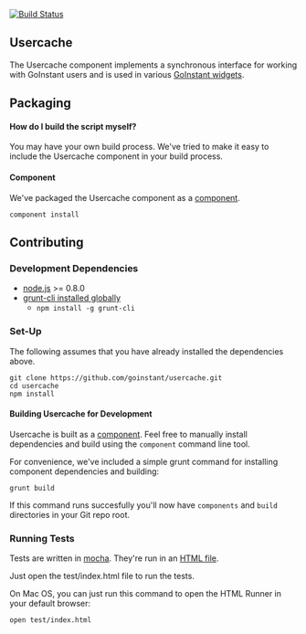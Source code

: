 [![Build Status](https://magnum.travis-ci.com/goinstant/usercache.png?token=yxZ3kgnG75WoPosksjKb&branch=master)](https://magnum.travis-ci.com/goinstant/usercache)

## Usercache

The Usercache component implements a synchronous interface for working with
GoInstant users and is used in various [GoInstant widgets](https://developers.goinstant.com/v1/widgets/index.html).

## Packaging

#### How do I build the script myself?

You may have your own build process. We've tried to make it easy to include
the Usercache component in your build process.

#### Component

We've packaged the Usercache component as a [component](http://component.io/).

```
component install
```

## Contributing

### Development Dependencies

- [node.js](http://nodejs.org/) >= 0.8.0
- [grunt-cli installed globally](http://gruntjs.com/getting-started)
  - `npm install -g grunt-cli`

### Set-Up

The following assumes that you have already installed the dependencies above.

```
git clone https://github.com/goinstant/usercache.git
cd usercache
npm install
```

#### Building Usercache for Development

Usercache is built as a [component](https://github.com/component/component).
Feel free to manually install dependencies and build using the `component`
command line tool.

For convenience, we've included a simple grunt command for installing
component dependencies and building:

```
grunt build
```

If this command runs succesfully you'll now have `components` and `build`
directories in your Git repo root.

### Running Tests

Tests are written in [mocha](http://visionmedia.github.io/mocha/). They're run
in an [HTML file](http://visionmedia.github.io/mocha/#html-reporter).

Just open the test/index.html file to run the tests.

On Mac OS, you can just run this command to open the HTML Runner in your
default browser:

```
open test/index.html
```

